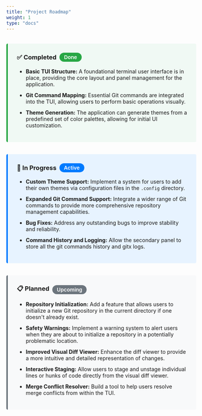 ```yaml
---
title: "Project Roadmap"
weight: 1
type: "docs"
---
```


<style>
.roadmap-container {
  margin: 2rem 0;
}

.roadmap-section {
  position: relative;
  padding: 1.5rem;
  margin-bottom: 2rem;
  border-left: 4px solid;
  border-radius: 4px;
  transition: background-color 0.3s, border-color 0.3s;
}

/* Light theme */
.roadmap-section.done {
  border-color: #28a745;
  background: #f0f9f4;
}

.roadmap-section.active {
  border-color: #007bff;
  background: #e7f3ff;
}

.roadmap-section.planned {
  border-color: #6c757d;
  background: #f8f9fa;
}

/* Dark theme */
@media (prefers-color-scheme: dark) {
  .roadmap-section.done {
    border-color: #4ade80;
    background: rgba(74, 222, 128, 0.1);
  }

  .roadmap-section.active {
    border-color: #3b82f6;
    background: rgba(59, 130, 246, 0.1);
  }

  .roadmap-section.planned {
    border-color: #9ca3af;
    background: rgba(156, 163, 175, 0.1);
  }
}

/* Docsy dark mode class support */
.td-dark .roadmap-section.done {
  border-color: #4ade80;
  background: rgba(74, 222, 128, 0.1);
}

.td-dark .roadmap-section.active {
  border-color: #3b82f6;
  background: rgba(59, 130, 246, 0.1);
}

.td-dark .roadmap-section.planned {
  border-color: #9ca3af;
  background: rgba(156, 163, 175, 0.1);
}

.roadmap-section h3 {
  margin-top: 0;
  display: flex;
  align-items: center;
  gap: 0.5rem;
}

.roadmap-section ul {
  margin-bottom: 0;
}

.roadmap-section li {
  margin: 0.75rem 0;
}

.status-badge {
  display: inline-block;
  padding: 0.25rem 0.75rem;
  border-radius: 12px;
  font-size: 0.85rem;
  font-weight: 600;
}

/* Light theme badges */
.status-badge.done {
  background: #28a745;
  color: white;
}

.status-badge.active {
  background: #007bff;
  color: white;
}

.status-badge.planned {
  background: #6c757d;
  color: white;
}

/* Dark theme badges */
@media (prefers-color-scheme: dark) {
  .status-badge.done {
    background: #4ade80;
    color: #0f172a;
  }

  .status-badge.active {
    background: #3b82f6;
    color: white;
  }

  .status-badge.planned {
    background: #9ca3af;
    color: #0f172a;
  }
}

/* Docsy dark mode class support for badges */
.td-dark .status-badge.done {
  background: #4ade80;
  color: #0f172a;
}

.td-dark .status-badge.active {
  background: #3b82f6;
  color: white;
}

.td-dark .status-badge.planned {
  background: #9ca3af;
  color: #0f172a;
}
</style>

<div class="roadmap-container">

<div class="roadmap-section done">
  <h3>✅ Completed <span class="status-badge done">Done</span></h3>
  <ul>
    <li><strong>Basic TUI Structure:</strong> A foundational terminal user interface is in place, providing the core layout and panel management for the application.</li>
    <li><strong>Git Command Mapping:</strong> Essential Git commands are integrated into the TUI, allowing users to perform basic operations visually.</li>
    <li><strong>Theme Generation:</strong> The application can generate themes from a predefined set of color palettes, allowing for initial UI customization.</li>
  </ul>
</div>

<div class="roadmap-section active">
  <h3>🚀 In Progress <span class="status-badge active">Active</span></h3>
  <ul>
    <li><strong>Custom Theme Support:</strong> Implement a system for users to add their own themes via configuration files in the <code>.config</code> directory.</li>
    <li><strong>Expanded Git Command Support:</strong> Integrate a wider range of Git commands to provide more comprehensive repository management capabilities.</li>
    <li><strong>Bug Fixes:</strong> Address any outstanding bugs to improve stability and reliability.</li>
    <li><strong>Command History and Logging:</strong> Allow the secondary panel to store all the git commands history and gitx logs.</li>
  </ul>
</div>

<div class="roadmap-section planned">
  <h3>📋 Planned <span class="status-badge planned">Upcoming</span></h3>
  <ul>
    <li><strong>Repository Initialization:</strong> Add a feature that allows users to initialize a new Git repository in the current directory if one doesn't already exist.</li>
    <li><strong>Safety Warnings:</strong> Implement a warning system to alert users when they are about to initialize a repository in a potentially problematic location.</li>
    <li><strong>Improved Visual Diff Viewer:</strong> Enhance the diff viewer to provide a more intuitive and detailed representation of changes.</li>
    <li><strong>Interactive Staging:</strong> Allow users to stage and unstage individual lines or hunks of code directly from the visual diff viewer.</li>
    <li><strong>Merge Conflict Resolver:</strong> Build a tool to help users resolve merge conflicts from within the TUI.</li>
  </ul>
</div>

</div>
